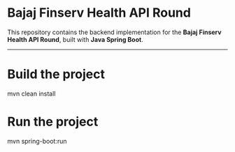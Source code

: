 # Bajaj Finserv Health API Round

This repository contains the backend implementation for the **Bajaj Finserv Health API Round**, built with **Java Spring Boot**.

---

# Build the project
mvn clean install

# Run the project
mvn spring-boot:run